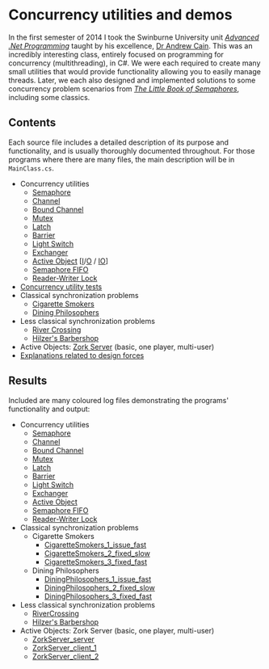 # Concurrency utilities and demos

In the first semester of 2014 I took the Swinburne University unit [*Advanced .Net Programming*](http://www.swinburne.edu.au/study/courses/units/Advanced-.NET-Programming-COS30003/local) taught by his excellence, [Dr Andrew Cain](http://www.swinburne.edu.au/science-engineering-technology/staff-profiles/view.php?who=acain). This was an incredibly interesting class, entirely focused on programming for concurrency (multithreading), in C#. We were each required to create many small utilities that would provide functionality allowing you to easily manage threads. Later, we each also designed and implemented solutions to some concurrency problem scenarios from [*The Little Book of Semaphores*](http://greenteapress.com/semaphores/), including some classics.

## Contents

Each source file includes a detailed description of its purpose and functionality, and is usually thoroughly documented throughout. For those programs where there are many files, the main description will be in `MainClass.cs`.

- Concurrency utilities
    + [Semaphore](ConcurrencyUtilities/Semaphore.cs)
    + [Channel](ConcurrencyUtilities/Channel.cs)
    + [Bound Channel](ConcurrencyUtilities/BoundChannel.cs)
    + [Mutex](ConcurrencyUtilities/Mutex.cs)
    + [Latch](ConcurrencyUtilities/Latch.cs)
    + [Barrier](ConcurrencyUtilities/Barrier.cs)
    + [Light Switch](ConcurrencyUtilities/LightSwitch.cs)
    + [Exchanger](ConcurrencyUtilities/Exchanger.cs)
    + [Active Object](ConcurrencyUtilities/ActiveObject.cs) [[I](ConcurrencyUtilities/ActiveObjectInput.cs)/[O](ConcurrencyUtilities/ActiveObjectOutput.cs) / [IO](ConcurrencyUtilities/ActiveObjectInputOutput.cs)]
    + [Semaphore FIFO](ConcurrencyUtilities/SemaphoreFIFO.cs)
    + [Reader-Writer Lock](ConcurrencyUtilities/ReaderWriter.cs)
- [Concurrency utility tests](TestConcurrencyUtilities/)
- Classical synchronization problems
    + [Cigarette Smokers](CigaretteSmokers/)
    + [Dining Philosophers](DiningPhilosophers/)
- Less classical synchronization problems
    + [River Crossing](RiverCrossing/)
    + [Hilzer's Barbershop](HilzerBarbershop/)
- Active Objects: [Zork Server](ZorkServer/) (basic, one player, multi-user)
- [Explanations related to design forces]()

## Results

Included are many coloured log files demonstrating the programs' functionality and output:

- Concurrency utilities
	+ [Semaphore](http://htmlpreview.github.io/?https://raw.githubusercontent.com/ZimbiX/Concurrency/master/Logs/logs_new/Semaphore.htm)
	+ [Channel](http://htmlpreview.github.io/?https://raw.githubusercontent.com/ZimbiX/Concurrency/master/Logs/logs_new/Channel.htm)
	+ [Bound Channel](http://htmlpreview.github.io/?https://raw.githubusercontent.com/ZimbiX/Concurrency/master/Logs/logs_new/BoundChannel.htm)
	+ [Mutex](http://htmlpreview.github.io/?https://raw.githubusercontent.com/ZimbiX/Concurrency/master/Logs/logs_new/Mutex.htm)
	+ [Latch](http://htmlpreview.github.io/?https://raw.githubusercontent.com/ZimbiX/Concurrency/master/Logs/logs_new/Latch.htm)
	+ [Barrier](http://htmlpreview.github.io/?https://raw.githubusercontent.com/ZimbiX/Concurrency/master/Logs/logs_new/Barrier.htm)
	+ [Light Switch](http://htmlpreview.github.io/?https://raw.githubusercontent.com/ZimbiX/Concurrency/master/Logs/logs_new/LightSwitch.htm)
	+ [Exchanger](http://htmlpreview.github.io/?https://raw.githubusercontent.com/ZimbiX/Concurrency/master/Logs/logs_new/Exchanger.htm)
	+ [Active Object](http://htmlpreview.github.io/?https://raw.githubusercontent.com/ZimbiX/Concurrency/master/Logs/logs_new/ActiveObject.htm)
	+ [Semaphore FIFO](http://htmlpreview.github.io/?https://raw.githubusercontent.com/ZimbiX/Concurrency/master/Logs/logs_new/SemaphoreFIFO.htm)
	+ [Reader-Writer Lock](http://htmlpreview.github.io/?https://raw.githubusercontent.com/ZimbiX/Concurrency/master/Logs/logs_new/ReaderWriter.htm)
- Classical synchronization problems
    + Cigarette Smokers
		* [CigaretteSmokers_1_issue_fast](http://htmlpreview.github.io/?https://raw.githubusercontent.com/ZimbiX/Concurrency/master/Logs/logs_new/CigaretteSmokers_1_issue_fast.htm)
		* [CigaretteSmokers_2_fixed_slow](http://htmlpreview.github.io/?https://raw.githubusercontent.com/ZimbiX/Concurrency/master/Logs/logs_new/CigaretteSmokers_2_fixed_slow.htm)
		* [CigaretteSmokers_3_fixed_fast](http://htmlpreview.github.io/?https://raw.githubusercontent.com/ZimbiX/Concurrency/master/Logs/logs_new/CigaretteSmokers_3_fixed_fast.htm)
    + Dining Philosophers
		* [DiningPhilosophers_1_issue_fast](http://htmlpreview.github.io/?https://raw.githubusercontent.com/ZimbiX/Concurrency/master/Logs/logs_new/DiningPhilosophers_1_issue_fast.htm)
		* [DiningPhilosophers_2_fixed_slow](http://htmlpreview.github.io/?https://raw.githubusercontent.com/ZimbiX/Concurrency/master/Logs/logs_new/DiningPhilosophers_2_fixed_slow.htm)
		* [DiningPhilosophers_3_fixed_fast](http://htmlpreview.github.io/?https://raw.githubusercontent.com/ZimbiX/Concurrency/master/Logs/logs_new/DiningPhilosophers_3_fixed_fast.htm)
- Less classical synchronization problems
	+ [RiverCrossing](http://htmlpreview.github.io/?https://raw.githubusercontent.com/ZimbiX/Concurrency/master/Logs/logs_new/RiverCrossing.htm)
	+ [Hilzer's Barbershop](http://htmlpreview.github.io/?https://raw.githubusercontent.com/ZimbiX/Concurrency/master/Logs/logs_new/HilzerBarbershop.htm)
- Active Objects: Zork Server (basic, one player, multi-user)
	+ [ZorkServer_server](http://htmlpreview.github.io/?https://raw.githubusercontent.com/ZimbiX/Concurrency/master/Logs/logs_new/ZorkServer_1_server.htm)
	+ [ZorkServer_client_1](http://htmlpreview.github.io/?https://raw.githubusercontent.com/ZimbiX/Concurrency/master/Logs/logs_new/ZorkServer_2_client_1.htm)
	+ [ZorkServer_client_2](http://htmlpreview.github.io/?https://raw.githubusercontent.com/ZimbiX/Concurrency/master/Logs/logs_new/ZorkServer_2_client_2.htm)